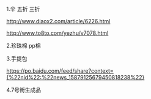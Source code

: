 1.伞 五折 三折

http://www.diaox2.com/article/6226.html

http://www.to8to.com/yezhu/v7078.html


2.珍珠棉 pp棉

3.手提包

https://po.baidu.com/feed/share?context={%22nid%22:%22news_15879125679450818238%22}

4.7号街生成品
